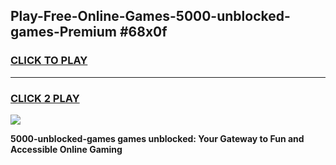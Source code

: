 
## Play-Free-Online-Games-5000-unblocked-games-Premium #68x0f
<h3>
<a href="https://premium.freeplayer.one?title=5000-unblocked-games&ref=8M">CLICK TO PLAY</a></h3>
<hr>

<h3>
<a href="https://premium.freeplayer.one?title=5000-unblocked-games&ref=8M">CLICK 2 PLAY</a>
  
</h3>

<a href="https://premium.freeplayer.one?title=5000-unblocked-games&ref=8M"><img src="https://clearcache.store/games.png"></a>


**5000-unblocked-games games unblocked: Your Gateway to Fun and Accessible Online Gaming**
